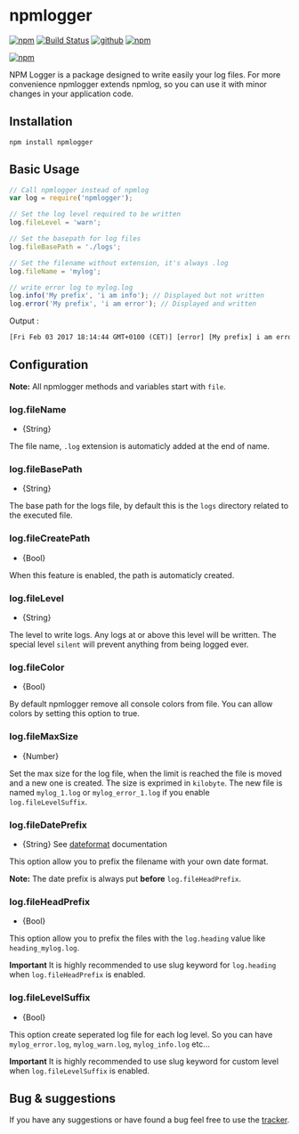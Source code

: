 npmlogger
===========

[![npm](https://img.shields.io/npm/l/npmlogger.svg)](https://www.npmjs.com/package/npmlogger)
[![Build Status](https://travis-ci.org/antoine-pous/npmlogger.svg?branch=master)](https://travis-ci.org/antoine-pous/npmlogger)
[![github](https://img.shields.io/github/release/antoine-pous/npmlogger.svg)](https://github.com/antoine-pous/npmlogger/releases)
[![npm](https://img.shields.io/npm/dt/npmlogger.svg)](https://www.npmjs.com/package/npmlogger)

[![npm](https://nodei.co/npm/npmlogger.png?downloads=true&downloadRank=true&stars=true)](https://www.npmjs.com/package/npmlogger)

NPM Logger is a package designed to write easily your log files. For more convenience npmlogger extends npmlog, so you can use it
with minor changes in your application code.

## Installation

```console
npm install npmlogger
```

## Basic Usage
```javascript
// Call npmlogger instead of npmlog
var log = require('npmlogger');

// Set the log level required to be written
log.fileLevel = 'warn';

// Set the basepath for log files
log.fileBasePath = './logs';

// Set the filename without extension, it's always .log
log.fileName = 'mylog';

// write error log to mylog.log
log.info('My prefix', 'i am info'); // Displayed but not written
log.error('My prefix', 'i am error'); // Displayed and written
```

Output :
```txt
[Fri Feb 03 2017 18:14:44 GMT+0100 (CET)] [error] [My prefix] i am error
```

## Configuration

**Note:** All npmlogger methods and variables start with `file`.

### log.fileName

* {String}

The file name, `.log` extension is automaticly added at the end of name.

### log.fileBasePath

* {String}

The base path for the logs file, by default this is the `logs` directory related to the executed file.

### log.fileCreatePath

* {Bool}

When this feature is enabled, the path is automaticly created.

### log.fileLevel

* {String}

The level to write logs. Any logs at or above this level will be written. The special level `silent` will prevent anything from being logged ever.

### log.fileColor

* {Bool}

By default npmlogger remove all console colors from file. You can allow colors by setting this option to true.

### log.fileMaxSize

* {Number}

Set the max size for the log file, when the limit is reached the file is moved and a new one is created. The size is exprimed in `kilobyte`. The new file is
named `mylog_1.log` or `mylog_error_1.log` if you enable `log.fileLevelSuffix`.

### log.fileDatePrefix

* {String} See [dateformat](https://www.npmjs.com/package/dateformat) documentation

This option allow you to prefix the filename with your own date format.

**Note:** The date prefix is always put **before** `log.fileHeadPrefix`.

### log.fileHeadPrefix

* {Bool}

This option allow you to prefix the files with the `log.heading` value like `heading_mylog.log`.

**Important** It is highly recommended to use slug keyword for `log.heading` when `log.fileHeadPrefix` is enabled.

### log.fileLevelSuffix

* {Bool}

This option create seperated log file for each log level. So you can have `mylog_error.log`, `mylog_warn.log`, `mylog_info.log` etc...

**Important** It is highly recommended to use slug keyword for custom level when `log.fileLevelSuffix` is enabled.

## Bug & suggestions
If you have any suggestions or have found a bug feel free to use the [tracker](https://github.com/antoine-pous/npmlogger/issues).
